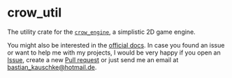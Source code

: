 # crow_util

The utility crate for the [`crow_engine`](https://github.com/Axary/crow_engine), a simplistic 2D game engine.

You might also be interested in the [official docs](https://docs.rs/crow_util). In case you found an issue or want to help me with my projects, I would be very happy if you open an [Issue](../../issues), create a new [Pull request](../../pulls) or just send me an email at bastian_kauschke@hotmail.de.
